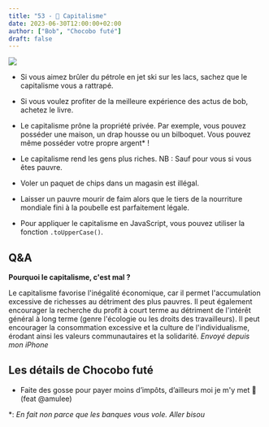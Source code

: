 ```yaml
---
title: "53 - 🤑 Capitalisme"
date: 2023-06-30T12:00:00+02:00
author: ["Bob", "Chocobo futé"]
draft: false
---
```


![](/img/53.jpg)

- Si vous aimez brûler du pétrole en jet ski sur les lacs, sachez que le capitalisme vous a rattrapé.  

- Si vous voulez profiter de la meilleure expérience des actus de bob, achetez le livre.

- Le capitalisme prône la propriété privée. Par exemple, vous pouvez posséder une maison, un drap housse ou un bilboquet. Vous pouvez même posséder votre propre argent* !

- Le capitalisme rend les gens plus riches. NB : Sauf pour vous si vous êtes pauvre.

- Voler un paquet de chips dans un magasin est illégal.

- Laisser un pauvre mourir de faim alors que le tiers de la nourriture mondiale fini à la poubelle est parfaitement légale.

- Pour appliquer le capitalisme en JavaScript, vous pouvez utiliser la fonction `.toUpperCase()`.

## Q&A

**Pourquoi le capitalisme, c'est mal ?**

Le capitalisme favorise l'inégalité économique, car il permet l'accumulation excessive de richesses au détriment des plus pauvres. Il peut également encourager la recherche du profit à court terme au détriment de l'intérêt général à long terme (genre l'écologie ou les droits des travailleurs). Il peut encourager la consommation excessive et la culture de l'individualisme, érodant ainsi les valeurs communautaires et la solidarité.
*Envoyé depuis mon iPhone*

## Les détails de Chocobo futé

- Faite des gosse pour payer moins d’impôts, d’ailleurs moi je m'y met 👀 (feat @amulee)

*: *En fait non parce que les banques vous vole. Aller bisou*
